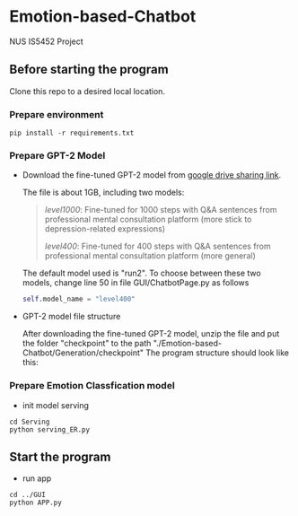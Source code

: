 # Emotion-based-Chatbot
NUS IS5452 Project

## Before starting the program
Clone this repo to a desired local location.

### Prepare environment
```shell
pip install -r requirements.txt
```

### Prepare GPT-2 Model
- Download the fine-tuned GPT-2 model from [google drive sharing link](https://drive.google.com/file/d/1vO3N0RKABo0p1shm7I6drUNMnbHY3NU6/view?usp=sharing).

    The file is about 1GB, including two models:
    > *level1000*: Fine-tuned for 1000 steps with Q&A sentences from professional mental consultation platform (more stick to depression-related expressions)
    > 
    > *level400*: Fine-tuned for 400 steps with Q&A sentences from professional mental consultation platform (more general)

    The default model used is "run2". To choose between these two models, change line 50 in file GUI/ChatbotPage.py as follows

    ```python
    self.model_name = "level400"
    ```

- GPT-2 model file structure

    After downloading the fine-tuned GPT-2 model, unzip the file and put the folder "checkpoint" to the path "./Emotion-based-Chatbot/Generation/checkpoint"
    The program structure should look like this:
    

### Prepare Emotion Classfication model
- init model serving
```shell
cd Serving
python serving_ER.py
```

## Start the program
- run app
```shell
cd ../GUI
python APP.py

```
